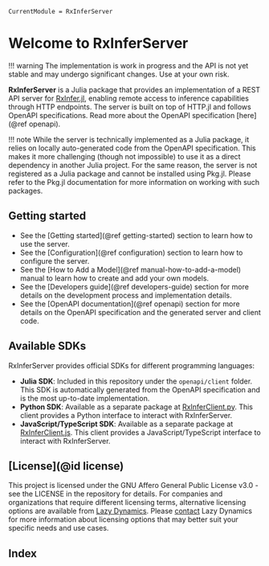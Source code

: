 ```@meta
CurrentModule = RxInferServer
```

# Welcome to RxInferServer

!!! warning
    The implementation is work in progress and the API is not yet stable and may undergo significant changes. Use at your own risk.

**RxInferServer** is a Julia package that provides an implementation of a REST API server for [RxInfer.jl](https://github.com/biaslab/RxInfer.jl), enabling remote access to inference capabilities through HTTP endpoints. The server is built on top of HTTP.jl and follows OpenAPI specifications. Read more about the OpenAPI specification [here](@ref openapi).

!!! note
    While the server is technically implemented as a Julia package, it relies on locally auto-generated code from the OpenAPI specification. This makes it more challenging (though not impossible) to use it as a direct dependency in another Julia project. For the same reason, the server is not registered as a Julia package and cannot be installed using Pkg.jl. Please refer to the Pkg.jl documentation for more information on working with such packages.

## Getting started

- See the [Getting started](@ref getting-started) section to learn how to use the server.
- See the [Configuration](@ref configuration) section to learn how to configure the server.
- See the [How to Add a Model](@ref manual-how-to-add-a-model) manual to learn how to create and add your own models.
- See the [Developers guide](@ref developers-guide) section for more details on the development process and implementation details.
- See the [OpenAPI documentation](@ref openapi) section for more details on the OpenAPI specification and the generated server and client code.

## Available SDKs

RxInferServer provides official SDKs for different programming languages:

- **Julia SDK**: Included in this repository under the `openapi/client` folder. This SDK is automatically generated from the OpenAPI specification and is the most up-to-date implementation.
- **Python SDK**: Available as a separate package at [RxInferClient.py](https://github.com/lazydynamics/RxInferClient.py). This client provides a Python interface to interact with RxInferServer.
- **JavaScript/TypeScript SDK**: Available as a separate package at [RxInferClient.js](https://github.com/lazydynamics/RxInferClient.js). This client provides a JavaScript/TypeScript interface to interact with RxInferServer.
  
## [License](@id license)

This project is licensed under the GNU Affero General Public License v3.0 - see the LICENSE in the repository for details. For companies and organizations that require different licensing terms, alternative licensing options are available from [Lazy Dynamics](https://www.lazydynamics.com). Please [contact](mailto:info@lazydynamics.com) Lazy Dynamics for more information about licensing options that may better suit your specific needs and use cases.

## Index

```@index
```
